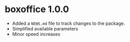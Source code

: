 # boxoffice 1.0.0

* Added a `NEWS.md` file to track changes to the package.    
* Simplified available parameters
* Minor speed increases



